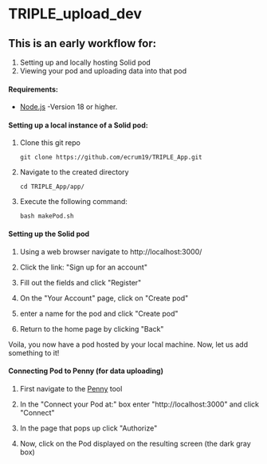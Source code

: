 # TRIPLE_upload_dev

## This is an early workflow for: 
1. Setting up and locally hosting Solid pod
2. Viewing your pod and uploading data into that pod


#### Requirements:
- [Node.js](https://nodejs.org/en/)
    -Version 18 or higher.

#### Setting up a local instance of a Solid pod:
1. Clone this git repo

   `git clone https://github.com/ecrum19/TRIPLE_App.git`

3. Navigate to the created directory

   `cd TRIPLE_App/app/`

5. Execute the following command:

   `bash makePod.sh`


#### Setting up the Solid pod
1. Using a web browser navigate to
    http://localhost:3000/

2. Click the link: "Sign up for an account"

3. Fill out the fields and click "Register"

4. On the "Your Account" page, click on "Create pod"

5. enter a name for the pod and click "Create pod"

6. Return to the home page by clicking "Back"

Voila, you now have a pod hosted by your local machine. Now, let us add something to it!

#### Connecting Pod to Penny (for data uploading)
1. First navigate to the [Penny](https://penny.vincenttunru.com/) tool

2. In the "Connect your Pod at:" box enter "http://localhost:3000" and click "Connect"

3. In the page that pops up click "Authorize"

4. Now, click on the Pod displayed on the resulting screen (the dark gray box)

